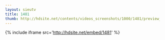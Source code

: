 ```yaml
---
layout: sieutv
title: 1481
thumb: http://hdsite.net/contents/videos_screenshots/1000/1481/preview_360p.mp4.jpg
---
```

{% include iframe src='http://hdsite.net/embed/1481' %}
 
